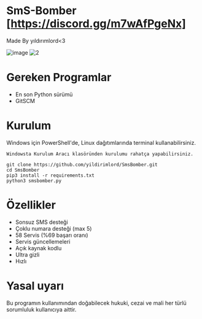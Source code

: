 
# SmS-Bomber [https://discord.gg/m7wAfPgeNx]
Made By yıldırımlord<3

![image](https://user-images.githubusercontent.com/123809149/219619883-17e566e0-284c-4f6d-94fe-379c2207b206.png)
![2](https://user-images.githubusercontent.com/123809149/219620939-717957d8-3699-4471-9a35-091afa9119fb.png)

# Gereken Programlar
- En son Python sürümü
- GitSCM
# Kurulum
Windows için PowerShell'de, Linux dağıtımlarında terminal kullanabilirsiniz.
```
Windowsta Kurulum Aracı klasöründen kurulumu rahatça yapabilirsiniz.
```

```
git clone https://github.com/yildirimlord/SmsBomber.git
cd SmsBomber
pip3 install -r requirements.txt
python3 smsbomber.py
```
# Özellikler
- Sonsuz SMS desteği
- Çoklu numara desteği (max 5)
- 58 Servis (%69 başarı oranı)
- Servis güncellemeleri
- Açık kaynak kodlu
- Ultra gizli
- Hızlı
# Yasal uyarı
Bu programın kullanımından doğabilecek hukuki, cezai ve mali her türlü sorumluluk kullanıcıya aittir.
